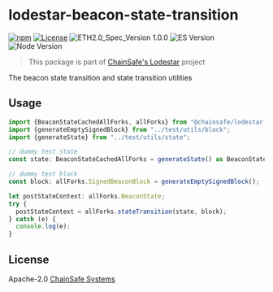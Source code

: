 # lodestar-beacon-state-transition

[![npm](https://img.shields.io/npm/v/@chainsafe/lodestar-beacon-state-transition)](https://www.npmjs.com/package/@chainsafe/lodestar-beacon-state-transition)
[![License](https://img.shields.io/badge/License-Apache%202.0-blue.svg)](https://opensource.org/licenses/Apache-2.0)
![ETH2.0_Spec_Version 1.0.0](https://img.shields.io/badge/ETH2.0_Spec_Version-1.0.0-2e86c1.svg)
![ES Version](https://img.shields.io/badge/ES-2020-yellow)
![Node Version](https://img.shields.io/badge/node-12.x-green)

> This package is part of [ChainSafe's Lodestar](https://lodestar.chainsafe.io) project

The beacon state transition and state transition utilities

## Usage

```typescript
import {BeaconStateCachedAllForks, allForks} from "@chainsafe/lodestar-beacon-state-transition";
import {generateEmptySignedBlock} from "../test/utils/block";
import {generateState} from "../test/utils/state";

// dummy test state
const state: BeaconStateCachedAllForks = generateState() as BeaconStateCachedAllForks;

// dummy test block
const block: allForks.SignedBeaconBlock = generateEmptySignedBlock();

let postStateContext: allForks.BeaconState;
try {
  postStateContext = allForks.stateTransition(state, block);
} catch (e) {
  console.log(e);
}
```

## License

Apache-2.0 [ChainSafe Systems](https://chainsafe.io)
